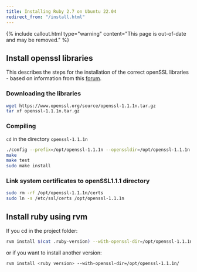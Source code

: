 ```yaml
---
title: Installing Ruby 2.7 on Ubuntu 22.04
redirect_from: "/install.html"
---
```


{% include callout.html type="warning" content="This page is out-of-date and may be removed." %}

## Install openssl libraries

This describes the steps for the installation of the correct openSSL libraries - based on information from this [forum](https://askubuntu.com/questions/1399788/ruby-installation-build-failed-ubuntu-20-04-using-ruby-build-20220324).


### Downloading the libraries

```sh
wget https://www.openssl.org/source/openssl-1.1.1n.tar.gz
tar xf openssl-1.1.1n.tar.gz
```

### Compiling

`cd` in the directory `openssl-1.1.1n`

```sh
./config --prefix=/opt/openssl-1.1.1n --openssldir=/opt/openssl-1.1.1n shared zlib
make
make test
sudo make install
```

### Link system certificates to openSSL1.1.1 directory
```sh
sudo rm -rf /opt/openssl-1.1.1n/certs
sudo ln -s /etc/ssl/certs /opt/openssl-1.1.1n
```

## Install ruby using rvm

If you cd in the project folder:

```sh
rvm install $(cat .ruby-version) --with-openssl-dir=/opt/openssl-1.1.1n/
```

or if you want to install another version:

```sh
rvm install <ruby version> --with-openssl-dir=/opt/openssl-1.1.1n/
```